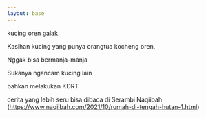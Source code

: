 ```yaml
---
layout: base
---
```

kucing oren galak

Kasihan kucing yang punya orangtua kocheng oren, 

Nggak bisa bermanja-manja

Sukanya ngancam kucing lain

bahkan melakukan KDRT 

cerita yang lebih seru bisa dibaca di Serambi Naqiibah (https://www.naqiibah.com/2021/10/rumah-di-tengah-hutan-1.html)
